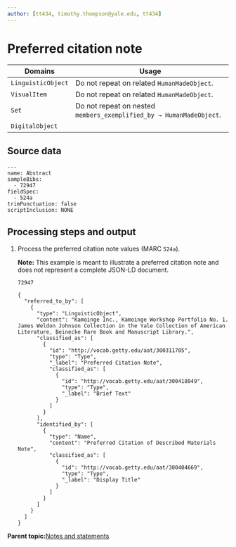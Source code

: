 ```yaml
---
author: [tt434, timothy.thompson@yale.edu, tt434]
---
```


# Preferred citation note

|Domains|Usage|
|-------|-----|
|`LinguisticObject`|Do not repeat on related `HumanMadeObject`.|
|`VisualItem`|Do not repeat on related `HumanMadeObject`.|
|`Set`|Do not repeat on nested `members_exemplified_by → HumanMadeObject`.|
|`DigitalObject`| |

## Source data

```
---
name: Abstract
sampleBibs:
  - 72947
fieldSpec:
  - 524a
trimPunctuation: false
scriptInclusion: NONE
```

## Processing steps and output

1.  Process the preferred citation note values \(MARC `524a`\).

    **Note:** This example is meant to illustrate a preferred citation note and does not represent a complete JSON-LD document.

    `72947`

    ```
    {
      "referred_to_by": [
        {
          "type": "LinguisticObject",
          "content": "Kamoinge Inc., Kamoinge Workshop Portfolio No. 1. James Weldon Johnson Collection in the Yale Collection of American Literature, Beinecke Rare Book and Manuscript Library.",
          "classified_as": [
            {
              "id": "http://vocab.getty.edu/aat/300311705",
              "type": "Type",
              "_label": "Preferred Citation Note",
              "classified_as": [
                {
                  "id": "http://vocab.getty.edu/aat/300418049",
                  "type": "Type",
                  "_label": "Brief Text"
                }
              ]
            }
          ],
          "identified_by": [
            {
              "type": "Name",
              "content": "Preferred Citation of Described Materials Note",
              "classified_as": [
                {
                  "id": "http://vocab.getty.edu/aat/300404669",
                  "type": "Type",
                  "_label": "Display Title"
                }
              ]
            }
          ]
        }
      ]
    }
    ```


**Parent topic:**[Notes and statements](../../concepts/notes_and_statements.md)

